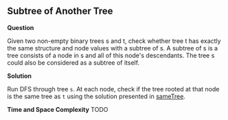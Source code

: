 <h2>Subtree of Another Tree</h2>

**Question**

Given two non-empty binary trees s and t, check whether tree t has exactly the same structure and node values with a subtree of s. A subtree of s is a tree consists of a node in s and all of this node's descendants. The tree s could also be considered as a subtree of itself.

**Solution**

Run DFS through tree ```s```. At each node, check if the tree rooted at that node is the same tree as ```t``` using the solution presented in [sameTree](../sameTree/sameTree.ts).

**Time and Space Complexity**
TODO
